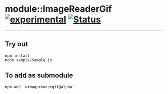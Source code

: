 
# module::ImageReaderGif [![experimental](https://img.shields.io/badge/stability-experimental-orange.svg)](https://github.com/emersion/stability-badges#experimental) [![Status](https://github.com/Wandalen/wImageReaderGif/workflows/Test/badge.svg)](https://github.com/Wandalen/wImageReaderGif/actions?query=workflow%3ATest)

___

## Try out
```
npm install
node sample/Sample.js
```

## To add as submodule
```
npm add 'wimagereadergif@alpha'
```

